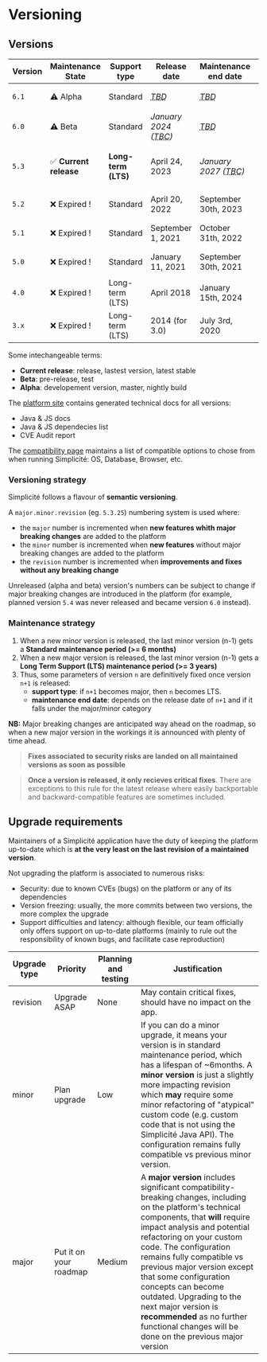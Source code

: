 Versioning
===========

## Versions

| Version | Maintenance State                      | Support type        | Release date                     | Maintenance end date             | Docker tag                          | Template branch   |
|---------|----------------------------------------|---------------------|----------------------------------|----------------------------------|-------------------------------------|-------------------|
| `6.1`   | ⚠️ Alpha                                | Standard            | *<abbr title="To Be Determined">TBD</abbr>* | *<abbr title="To Be Determined">TBD</abbr>* | `6-alpha[-light]`| `6.1[-light]`  |
| `6.0`   | ⚠️ Beta                                 | Standard            | *January 2024 (<abbr title="To Be Confirmed">TBC</abbr>)* | *<abbr title="To Be Determined">TBD</abbr>*   | `6-beta[-light]`       | `6.0[-light]`     |
| `5.3`   | ✅ **Current release**                 | **Long-term (LTS)** | April 24, 2023                   | *January 2027 (<abbr title="To Be Confirmed">TBC</abbr>)* | `5[-light]`, `5.3[-light]`, `5.3.x` | `release[-light]` |
| `5.2`   | ❌ Expired !                           | Standard            | April 20, 2022                   | September 30th, 2023             | `5.2[-light]`, `5.2.x`              | `5.2[-light]`     |
| `5.1`   | ❌ Expired !                           | Standard            | September 1, 2021                | October 31th, 2022               | `5.1[-light]`, `5.1.x`              | `5.1[-light]`     |
| `5.0`   | ❌ Expired !                           | Standard            | January 11, 2021                 | September 30th, 2021             | `5.0[-light]`, `5.0.x`              | `5.0[-light]`     |
| `4.0`   | ❌ Expired !                           | Long-term (LTS)     | April 2018                       | January 15th, 2024               | `4.0[-light]`                       | `4.0[-light]`     |
| `3.x`   | ❌ Expired !                           | Long-term (LTS)     | 2014 (for 3.0)                   | July 3rd, 2020                   | `3.x`                               | `3.x`             |

Some intechangeable terms:
- **Current release**: release, lastest version, latest stable
- **Beta**: pre-release, test
- **Alpha**: developement version, master, nightly build

The [platform site](https://platform.simplicite.io) contains generated technical docs for all versions:
- Java & JS docs
- Java & JS dependecies list
- CVE Audit report

The [compatibility page](/lesson/docs/compatibility) maintains a list of compatible options to chose from when running Simplicité: OS, Database, Browser, etc.

### Versioning strategy

Simplicité follows a flavour of **semantic versioning**. 

A `major.minor.revision` (eg. `5.3.25`) numbering system is used where:
- the `major` number is incremented when **new features whith major breaking changes** are added to the platform
- the `minor` number is incremented when **new features** without major breaking changes are added to the platform
- the `revision` number is incremented when **improvements and fixes without any breaking change**

Unreleased (alpha and beta) version's numbers can be subject to change if major breaking changes are introduced in the platform (for example, planned version `5.4` was never released and became version `6.0` instead).

### Maintenance strategy

1. When a new minor version is released, the last minor version (n-1) gets a **Standard maintenance period (>= 6 months)**
2. When a new major version is released, the last minor version (n-1) gets a **Long Term Support (LTS) maintenance period (>= 3 years)**
3. Thus, some parameters of version `n` are definitively fixed once version `n+1` is released:
    - **support type**: if `n+1` becomes major, then `n` becomes LTS. 
    - **maintenance end date**: depends on the release date of `n+1` and if it falls under the major/minor category 

**NB:** Major breaking changes are anticipated way ahead on the roadmap, so when a new major version in the workings it is announced with plenty of time ahead.

> **Fixes associated to security risks are landed on all maintained versions as soon as possible**

> **Once a version is released, it only recieves critical fixes**. There are exceptions to this rule for the latest release where easily backportable and backward-compatible features are sometimes included.

## Upgrade requirements

Maintainers of a Simplicité application have the duty of keeping the platform up-to-date which is **at the very least on the last revision of a maintained version**. 

Not upgrading the platform is associated to numerous risks:
- Security: due to known CVEs (bugs) on the platform or any of its dependencies
- Version freezing: usually, the more commits between two versions, the more complex the upgrade
- Support difficulties and latency: although flexible, our team officially only offers support on up-to-date platforms (mainly to rule out the responsibility of known bugs, and facilitate case reproduction)

| Upgrade type | Priority | Planning and testing | Justification |
|---|---|---|---|
| revision | Upgrade ASAP | None | May contain critical fixes, should have no impact on the app. |
| minor | Plan upgrade | Low | If you can do a minor upgrade, it means your version is in standard maintenance period, which has a lifespan of ~6months. A **minor version** is just a slightly more impacting revision which **may** require some minor refactoring of "atypical" custom code (e.g. custom code that is not using the Simplicité Java API). The configuration remains fully compatible vs previous minor version. |
| major | Put it on your roadmap | Medium | A **major version** includes significant compatibility-breaking changes, including on the platform's technical components, that **will** require impact analysis and potential refactoring on your custom code. The configuration remains fully compatible vs previous major version except that some configuration concepts can become outdated. Upgrading to the next major version is **recommended** as no further functional changes will be done on the previous major version |
